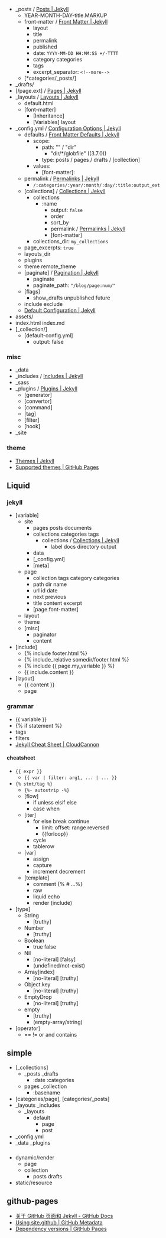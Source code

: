 - _posts / [Posts | Jekyll](https://jekyllrb.com/docs/posts/)
  - YEAR-MONTH-DAY-title.MARKUP
  - front-matter / [Front Matter | Jekyll](https://jekyllrb.com/docs/front-matter/)
    - layout
    - title
    - permalink
    - published
    - date: `YYYY-MM-DD HH:MM:SS +/-TTTT`
    - category categories
    - tags
    - excerpt_separator: `<!--more-->`
  - [*categories/_posts/]
- _drafts/
- [/page.ext] / [Pages | Jekyll](https://jekyllrb.com/docs/pages/)
- _layouts / [Layouts | Jekyll](https://jekyllrb.com/docs/layouts/)
  - default.html
  - [font-matter]
    - [Inheritance]
    - [Variables] layout
- _config.yml / [Configuration Options | Jekyll](https://jekyllrb.com/docs/configuration/options/)
  - defaults / [Front Matter Defaults | Jekyll](https://jekyllrb.com/docs/configuration/front-matter-defaults/)
    - scope:
      - path: "" / "dir"
        - "dir/*/globfile" ((3.7.0))
      - type: posts / pages / drafts / [collection]
    - values:
      - [font-matter]:
  - permalink / [Permalinks | Jekyll](https://jekyllrb.com/docs/permalinks/)
    - `/:categories/:year/:month/:day/:title:output_ext`
  - [collections] / [Collections | Jekyll](https://jekyllrb.com/docs/collections/)
    - collections
      - :name
        - output: `false`
        - order
        - sort_by 
        - permalink / [Permalinks | Jekyll](https://jekyllrb.com/docs/permalinks/#collections)
        - [font-matter]
    - collections_dir: `my_collections`
  - page_excerpts: `true`
  - layouts_dir
  - plugins
  - theme remote_theme
  - [paginate] / [Pagination | Jekyll](https://jekyllrb.com/docs/pagination/)
    - paginate
    - paginate_path: `"/blog/page:num/"`
  - [flags]
    - show_drafts unpublished future
  - include exclude
  - [Default Configuration | Jekyll](https://jekyllrb.com/docs/configuration/default/)
- assets/
- index.html index.md
- [_collection/]
  - [default-config.yml]
    - output: false

### misc
- _data
- _includes / [Includes | Jekyll](https://jekyllrb.com/docs/includes/)
- _sass
- _plugins / [Plugins | Jekyll](https://jekyllrb.com/docs/plugins/)
  - [generator]
  - [convertor]
  - [command]
  - [tag]
  - [filter]
  - [hook]
- _site

### theme
- [Themes | Jekyll](https://jekyllrb.com/docs/themes/)
- [Supported themes | GitHub Pages](https://pages.github.com/themes/)



## Liquid


### jekyll
- [variable]
  - site
    - pages posts documents
    - collections categories tags
      - collections / [Collections | Jekyll](https://jekyllrb.com/docs/collections/#collections)
        - label docs directory output
    - data
    - [_config.yml]
    - [meta]
  - page
    - collection tags category categories
    - path dir name 
    - url id date
    - next previous
    - title content excerpt
    - [page.font-matter]
  - layout
  - theme
  - [misc]
    - paginator
    - content
- [include]
  - {% include footer.html %}
  - {% include_relative somedir/footer.html %}
  - {% include {{ page.my_variable }} %}
  - {{ include.content }}
- [layout]
  - {{ content }}
  - page 


### grammar
- {{ variable }}
- {% if statement %}
- tags
- filters
- [Jekyll Cheat Sheet | CloudCannon](https://cloudcannon.com/community/jekyll-cheat-sheet/)
#### cheatsheet
- `{{ expr }}`
  - `{{ var | filter: arg1, ... | ... }}`
- `{% stmt/tag %}`
  - `{%- autostrip -%}`
  - [flow]
    - if unless elsif else 
    - case when
  - [iter]
    - for else break continue
      - limit: offset: range reversed
      - {{forloop}}
    - cycle
    - tablerow
  - [var]
    - assign
    - capture
    - increment decrement
  - [template]
    - comment {% # ...%}
    - raw
    - liquid echo
    - render (include)
- [type]
  - String
    - [truthy]
  - Number
    - [truthy]
  - Boolean
    - true false
  - Nil
    - [no-literal] [falsy]
    - (undefined/not-exist)
  - Array[index]
    - [no-literal] [truthy]
  - Object.key
    - [no-literal] [truthy]
  - EmptyDrop 
    - [no-literal] [truthy]
  - empty
    - [truthy]
    - (empty-array/string)
- [operator]
  - == != or and contains



## simple
- [_collections]
  - _posts _drafts
    - :date :categories
  - pages _collection
    - :basename
- [categories/page], [categories/_posts]
- _layouts _includes
  - _layouts
    - default
      - page
      - post
- _config.yml
- _data _plugins
###
- dynamic/render
  - page
  - collection 
    - posts drafts  
- static/resource


## github-pages
- [关于 GitHub 页面和 Jekyll - GitHub Docs](https://docs.github.com/zh/pages/setting-up-a-github-pages-site-with-jekyll/about-github-pages-and-jekyll)
- [Using site.github | GitHub Metadata](https://jekyll.github.io/github-metadata/site.github/)
- [Dependency versions | GitHub Pages](https://pages.github.com/versions/)

